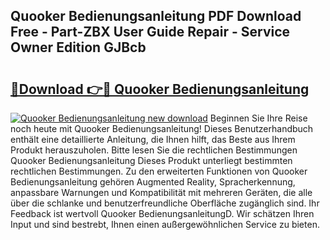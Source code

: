 ## Quooker Bedienungsanleitung PDF Download Free - Part-ZBX User Guide Repair - Service Owner Edition GJBcb

# <h2><a href="http://df55fz.blite.top/?on=Quooker+Bedienungsanleitung">🔗Download 👉🔴 Quooker Bedienungsanleitung</a></h2>

[![Quooker Bedienungsanleitung new download](https://i.imgur.com/lujVjoI.png)](http://df55fz.blite.top/?on=Quooker+Bedienungsanleitung)
Beginnen Sie Ihre Reise noch heute mit Quooker Bedienungsanleitung! Dieses Benutzerhandbuch enthält eine detaillierte Anleitung, die Ihnen hilft, das Beste aus Ihrem Produkt herauszuholen. Bitte lesen Sie die rechtlichen Bestimmungen Quooker Bedienungsanleitung Dieses Produkt unterliegt bestimmten rechtlichen Bestimmungen. Zu den erweiterten Funktionen von Quooker Bedienungsanleitung gehören Augmented Reality, Spracherkennung, anpassbare Warnungen und Kompatibilität mit mehreren Geräten, die alle über die schlanke und benutzerfreundliche Oberfläche zugänglich sind. Ihr Feedback ist wertvoll Quooker BedienungsanleitungD. Wir schätzen Ihren Input und sind bestrebt, Ihnen einen außergewöhnlichen Service zu bieten.
